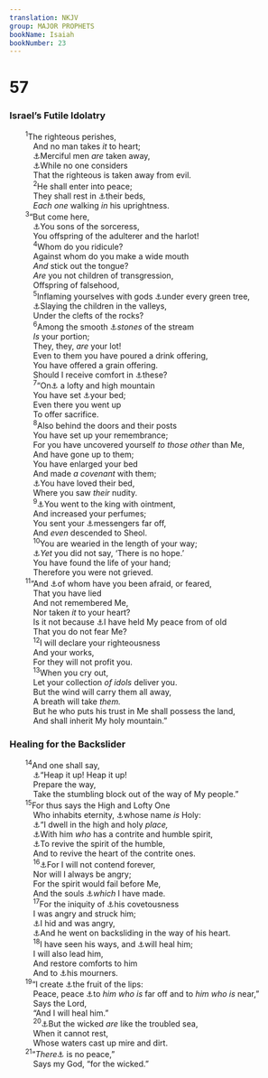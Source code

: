 ```yaml
---
translation: NKJV
group: MAJOR PROPHETS
bookName: Isaiah 
bookNumber: 23
---
```


<div class="title"><h1>57</h1><h3>Israel’s Futile Idolatry</h3></div>
<span class="verse es_57_1">  <sup>1</sup>The righteous perishes,<br/>   And no man takes <i>it</i> to heart;<br/>   <a data-toggle="tooltip" data-placement="bottom" title="Ps. 12:1">⚓</a>Merciful men <i>are</i> taken away,<br/>   <a data-toggle="tooltip" data-placement="bottom" title="1 Kin. 14:13">⚓</a>While no one considers<br/>   That the righteous is taken away from evil.<br/></span>
<span class="verse es_57_2">   <sup>2</sup>He shall enter into peace;<br/>   They shall rest in <a data-toggle="tooltip" data-placement="bottom" title="2 Chr. 16:14">⚓</a>their beds,<br/>   <i>Each</i> <i>one</i> walking <i>in</i> his uprightness.<br/></span>
<span class="verse es_57_3">  <sup>3</sup>“But come here,<br/>   <a data-toggle="tooltip" data-placement="bottom" title="Is. 1:4; Matt. 16:4">⚓</a>You sons of the sorceress,<br/>   You offspring of the adulterer and the harlot!<br/></span>
<span class="verse es_57_4">   <sup>4</sup>Whom do you ridicule?<br/>   Against whom do you make a wide mouth<br/>   <i>And</i> stick out the tongue?<br/>   <i>Are</i> you not children of transgression,<br/>   Offspring of falsehood,<br/></span>
<span class="verse es_57_5">   <sup>5</sup>Inflaming yourselves with gods <a data-toggle="tooltip" data-placement="bottom" title="2 Kin. 16:4">⚓</a>under every green tree,<br/>   <a data-toggle="tooltip" data-placement="bottom" title="2 Kin. 23:10; Ps. 106:37, 38; Jer. 7:31; Ezek. 16:20">⚓</a>Slaying the children in the valleys,<br/>   Under the clefts of the rocks?<br/></span>
<span class="verse es_57_6">   <sup>6</sup>Among the smooth <a data-toggle="tooltip" data-placement="bottom" title="Jer. 3:9; Hab. 2:19">⚓</a><i>stones</i> of the stream<br/>   <i>Is</i> your portion;<br/>   They, they, <i>are</i> your lot!<br/>   Even to them you have poured a drink offering,<br/>   You have offered a grain offering.<br/>   Should I receive comfort in <a data-toggle="tooltip" data-placement="bottom" title="Jer. 5:9, 29; 9:9">⚓</a>these?<br/></span>
<span class="verse es_57_7">   <sup>7</sup>“On<a data-toggle="tooltip" data-placement="bottom" title="Jer. 3:6; Ezek. 16:16">⚓</a> a lofty and high mountain<br/>   You have set <a data-toggle="tooltip" data-placement="bottom" title="Ezek. 23:41">⚓</a>your bed;<br/>   Even there you went up<br/>   To offer sacrifice.<br/></span>
<span class="verse es_57_8">   <sup>8</sup>Also behind the doors and their posts<br/>   You have set up your remembrance;<br/>   For you have uncovered yourself <i>to</i> <i>those</i> <i>other</i> than Me,<br/>   And have gone up to them;<br/>   You have enlarged your bed<br/>   And made <i>a</i> <i>covenant</i> with them;<br/>   <a data-toggle="tooltip" data-placement="bottom" title="Ezek. 16:26">⚓</a>You have loved their bed,<br/>   Where you saw <i>their</i> nudity.<br/></span>
<span class="verse es_57_9">   <sup>9</sup><a data-toggle="tooltip" data-placement="bottom" title="Hos. 7:11">⚓</a>You went to the king with ointment,<br/>   And increased your perfumes;<br/>   You sent your <a data-toggle="tooltip" data-placement="bottom" title="Ezek. 23:16, 40">⚓</a>messengers far off,<br/>   And <i>even</i> descended to Sheol.<br/></span>
<span class="verse es_57_10">   <sup>10</sup>You are wearied in the length of your way;<br/>   <a data-toggle="tooltip" data-placement="bottom" title="Jer. 2:25; 18:12">⚓</a><i>Yet</i> you did not say, ‘There is no hope.’<br/>   You have found the life of your hand;<br/>   Therefore you were not grieved.<br/></span>
<span class="verse es_57_11">  <sup>11</sup>“And <a data-toggle="tooltip" data-placement="bottom" title="Prov. 29:25; Is. 51:12, 13">⚓</a>of whom have you been afraid, or feared,<br/>   That you have lied<br/>   And not remembered Me,<br/>   Nor taken <i>it</i> to your heart?<br/>   Is it not because <a data-toggle="tooltip" data-placement="bottom" title="Ps. 50:21; Eccl. 8:11; Is. 42:14">⚓</a>I have held My peace from of old<br/>   That you do not fear Me?<br/></span>
<span class="verse es_57_12">   <sup>12</sup>I will declare your righteousness<br/>   And your works,<br/>   For they will not profit you.<br/></span>
<span class="verse es_57_13">   <sup>13</sup>When you cry out,<br/>   Let your collection <i>of</i> <i>idols</i> deliver you.<br/>   But the wind will carry them all away,<br/>   A breath will take <i>them.</i><br/>   But he who puts his trust in Me shall possess the land,<br/>   And shall inherit My holy mountain.”<br/></span>
<div class="title"><h3>Healing for the Backslider</h3></div>
<span class="verse es_57_14">  <sup>14</sup>And one shall say,<br/>   <a data-toggle="tooltip" data-placement="bottom" title="Is. 40:3; 62:10; Jer. 18:15">⚓</a>“Heap it up! Heap it up!<br/>   Prepare the way,<br/>   Take the stumbling block out of the way of My people.”<br/></span>
<span class="verse es_57_15">  <sup>15</sup>For thus says the High and Lofty One<br/>   Who inhabits eternity, <a data-toggle="tooltip" data-placement="bottom" title="Job 6:10; Luke 1:49">⚓</a>whose name <i>is</i> Holy:<br/>   <a data-toggle="tooltip" data-placement="bottom" title="Ps. 68:35; Zech. 2:13">⚓</a>“I dwell in the high and holy <i>place,</i><br/>   <a data-toggle="tooltip" data-placement="bottom" title="Ps. 34:18; 51:17; Is. 66:2">⚓</a>With him <i>who</i> has a contrite and humble spirit,<br/>   <a data-toggle="tooltip" data-placement="bottom" title="Ps. 147:3; Is. 61:1–3">⚓</a>To revive the spirit of the humble,<br/>   And to revive the heart of the contrite ones.<br/></span>
<span class="verse es_57_16">   <sup>16</sup><a data-toggle="tooltip" data-placement="bottom" title="Ps. 85:5; 103:9; (Mic. 7:18)">⚓</a>For I will not contend forever,<br/>   Nor will I always be angry;<br/>   For the spirit would fail before Me,<br/>   And the souls <a data-toggle="tooltip" data-placement="bottom" title="Num. 16:22; Job 34:14; Heb. 12:9">⚓</a><i>which</i> I have made.<br/></span>
<span class="verse es_57_17">   <sup>17</sup>For the iniquity of <a data-toggle="tooltip" data-placement="bottom" title="Is. 2:7; 56:11; Jer. 6:13">⚓</a>his covetousness<br/>   I was angry and struck him;<br/>   <a data-toggle="tooltip" data-placement="bottom" title="Is. 8:17; 45:15; 59:2">⚓</a>I hid and was angry,<br/>   <a data-toggle="tooltip" data-placement="bottom" title="Is. 9:13">⚓</a>And he went on backsliding in the way of his heart.<br/></span>
<span class="verse es_57_18">   <sup>18</sup>I have seen his ways, and <a data-toggle="tooltip" data-placement="bottom" title="Jer. 3:22">⚓</a>will heal him;<br/>   I will also lead him,<br/>   And restore comforts to him<br/>   And to <a data-toggle="tooltip" data-placement="bottom" title="Is. 61:2">⚓</a>his mourners.<br/></span>
<span class="verse es_57_19">  <sup>19</sup>“I create <a data-toggle="tooltip" data-placement="bottom" title="Is. 6:7; 51:16; 59:21; Heb. 13:15">⚓</a>the fruit of the lips:<br/>   Peace, peace <a data-toggle="tooltip" data-placement="bottom" title="Acts 2:39; Eph. 2:17">⚓</a>to <i>him</i> <i>who</i> <i>is</i> far off and to <i>him</i> <i>who</i> <i>is</i> near,”<br/>   Says the Lord,<br/>   “And I will heal him.”<br/></span>
<span class="verse es_57_20">   <sup>20</sup><a data-toggle="tooltip" data-placement="bottom" title="Job 15:20; Prov. 4:16; Jude 13">⚓</a>But the wicked <i>are</i> like the troubled sea,<br/>   When it cannot rest,<br/>   Whose waters cast up mire and dirt.<br/></span>
<span class="verse es_57_21">  <sup>21</sup>“<i>There</i><a data-toggle="tooltip" data-placement="bottom" title="Is. 48:22">⚓</a> is no peace,”<br/>   Says my God, “for the wicked.”<br/></span>
